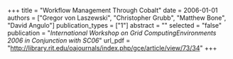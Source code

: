 +++
title = "Workflow Management Through Cobalt"
date = 2006-01-01
authors = ["Gregor von Laszewski", "Christopher Grubb", "Matthew Bone", "David Angulo"]
publication_types = ["1"]
abstract = ""
selected = "false"
publication = "*International Workshop on Grid ComputingEnvironments 2006 in Conjunction with SC06*"
url_pdf = "http://library.rit.edu/oajournals/index.php/gce/article/view/73/34"
+++

